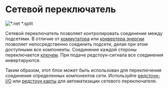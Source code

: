 # Сетевой переключатель

![*.net *.split](oredict:oc:netSplitter)

Сетевой переключатель позволяет контролировать соединение между подсетями. В отличие от [коммутатора](switch.md) или [конвертера энергии](powerConverter.md) позволяет непосредственно соединить подсети, делая при этом доступными все компоненты. Соединение каждой стороны переключается [ключем](../item/wrench.md). При подаче редстоун-сигнала все соединения инвертируются.

Таким образом, этот блок может быть использован для переключения соединения определенных компонентов сети. Используйте [редстоун-I/O](redstone.md) или [редстоун карты](../item/redstoneCard1.md) для автоматизации сетевого переключателя.